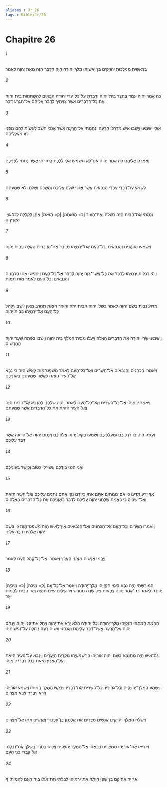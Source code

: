 ```yaml
---
aliases : Jr 26
tags : Bible/Jr/26
---
```


# Chapitre 26

###### 1
בְּרֵאשִׁית מַמְלְכוּת יְהֹויָקִים בֶּן־יֹאשִׁיָּהוּ מֶלֶךְ יְהוּדָה הָיָה הַדָּבָר הַזֶּה מֵאֵת יְהוָה לֵאמֹר׃
###### 2
כֹּה אָמַר יְהוָה עֲמֹד בַּחֲצַר בֵּית־יְהוָה וְדִבַּרְתָּ עַל־כָּל־עָרֵי יְהוּדָה הַבָּאִים לְהִשְׁתַּחֲוֹת בֵּית־יְהוָה אֵת כָּל־הַדְּבָרִים אֲשֶׁר צִוִּיתִיךָ לְדַבֵּר אֲלֵיהֶם אַל־תִּגְרַע דָּבָר׃
###### 3
אוּלַי יִשְׁמְעוּ וְיָשֻׁבוּ אִישׁ מִדַּרְכֹּו הָרָעָה וְנִחַמְתִּי אֶל־הָרָעָה אֲשֶׁר אָנֹכִי חֹשֵׁב לַעֲשֹׂות לָהֶם מִפְּנֵי רֹעַ מַעַלְלֵיהֶם׃
###### 4
וְאָמַרְתָּ אֲלֵיהֶם כֹּה אָמַר יְהוָה אִם־לֹא תִשְׁמְעוּ אֵלַי לָלֶכֶת בְּתֹורָתִי אֲשֶׁר נָתַתִּי לִפְנֵיכֶם׃
###### 5
לִשְׁמֹעַ עַל־דִּבְרֵי עֲבָדַי הַנְּבִאִים אֲשֶׁר אָנֹכִי שֹׁלֵחַ אֲלֵיכֶם וְהַשְׁכֵּם וְשָׁלֹחַ וְלֹא שְׁמַעְתֶּם׃
###### 6
וְנָתַתִּי אֶת־הַבַּיִת הַזֶּה כְּשִׁלֹה וְאֶת־הָעִיר [כ= הַזֹּאתָה] [ק= הַזֹּאת] אֶתֵּן לִקְלָלָה לְכֹל גֹּויֵי הָאָרֶץ׃ ס
###### 7
וַיִּשְׁמְעוּ הַכֹּהֲנִים וְהַנְּבִאִים וְכָל־הָעָם אֶת־יִרְמְיָהוּ מְדַבֵּר אֶת־הַדְּבָרִים הָאֵלֶּה בְּבֵית יְהוָה׃
###### 8
וַיְהִי כְּכַלֹּות יִרְמְיָהוּ לְדַבֵּר אֵת כָּל־אֲשֶׁר־צִוָּה יְהוָה לְדַבֵּר אֶל־כָּל־הָעָם וַיִּתְפְּשׂוּ אֹתֹו הַכֹּהֲנִים וְהַנְּבִאִים וְכָל־הָעָם לֵאמֹר מֹות תָּמוּת׃
###### 9
מַדּוּעַ נִבֵּיתָ בְשֵׁם־יְהוָה לֵאמֹר כְּשִׁלֹו יִהְיֶה הַבַּיִת הַזֶּה וְהָעִיר הַזֹּאת תֶּחֱרַב מֵאֵין יֹושֵׁב וַיִּקָּהֵל כָּל־הָעָם אֶל־יִרְמְיָהוּ בְּבֵית יְהוָה׃
###### 10
וַיִּשְׁמְעוּ שָׂרֵי יְהוּדָה אֵת הַדְּבָרִים הָאֵלֶּה וַיַּעֲלוּ מִבֵּית־הַמֶּלֶךְ בֵּית יְהוָה וַיֵּשְׁבוּ בְּפֶתַח שַׁעַר־יְהוָה הֶחָדָשׁ׃ ס
###### 11
וַיֹּאמְרוּ הַכֹּהֲנִים וְהַנְּבִאִים אֶל־הַשָּׂרִים וְאֶל־כָּל־הָעָם לֵאמֹר מִשְׁפַּט־מָוֶת לָאִישׁ הַזֶּה כִּי נִבָּא אֶל־הָעִיר הַזֹּאת כַּאֲשֶׁר שְׁמַעְתֶּם בְּאָזְנֵיכֶם׃
###### 12
וַיֹּאמֶר יִרְמְיָהוּ אֶל־כָּל־הַשָּׂרִים וְאֶל־כָּל־הָעָם לֵאמֹר יְהוָה שְׁלָחַנִי לְהִנָּבֵא אֶל־הַבַּיִת הַזֶּה וְאֶל־הָעִיר הַזֹּאת אֵת כָּל־הַדְּבָרִים אֲשֶׁר שְׁמַעְתֶּם׃
###### 13
וְעַתָּה הֵיטִיבוּ דַרְכֵיכֶם וּמַעַלְלֵיכֶם וְשִׁמְעוּ בְּקֹול יְהוָה אֱלֹהֵיכֶם וְיִנָּחֵם יְהוָה אֶל־הָרָעָה אֲשֶׁר דִּבֶּר עֲלֵיכֶם׃
###### 14
וַאֲנִי הִנְנִי בְיֶדְכֶם עֲשׂוּ־לִי כַּטֹּוב וְכַיָּשָׁר בְּעֵינֵיכֶם׃
###### 15
אַךְ יָדֹעַ תֵּדְעוּ כִּי אִם־מְמִתִים אַתֶּם אֹתִי כִּי־דָם נָקִי אַתֶּם נֹתְנִים עֲלֵיכֶם וְאֶל־הָעִיר הַזֹּאת וְאֶל־יֹשְׁבֶיהָ כִּי בֶאֱמֶת שְׁלָחַנִי יְהוָה עֲלֵיכֶם לְדַבֵּר בְּאָזְנֵיכֶם אֵת כָּל־הַדְּבָרִים הָאֵלֶּה׃ ס
###### 16
וַיֹּאמְרוּ הַשָּׂרִים וְכָל־הָעָם אֶל־הַכֹּהֲנִים וְאֶל־הַנְּבִיאִים אֵין־לָאִישׁ הַזֶּה מִשְׁפַּט־מָוֶת כִּי בְּשֵׁם יְהוָה אֱלֹהֵינוּ דִּבֶּר אֵלֵינוּ׃
###### 17
וַיָּקֻמוּ אֲנָשִׁים מִזִּקְנֵי הָאָרֶץ וַיֹּאמְרוּ אֶל־כָּל־קְהַל הָעָם לֵאמֹר׃
###### 18
[כ= מִיכָיָהּ] [ק= מִיכָה] הַמֹּורַשְׁתִּי הָיָה נִבָּא בִּימֵי חִזְקִיָּהוּ מֶלֶךְ־יְהוּדָה וַיֹּאמֶר אֶל־כָּל־עַם יְהוּדָה לֵאמֹר כֹּה־אָמַר יְהוָה צְבָאֹות צִיֹּון שָׂדֶה תֵחָרֵשׁ וִירוּשָׁלַיִם עִיִּים תִּהְיֶה וְהַר הַבַּיִת לְבָמֹות יָעַר׃
###### 19
הֶהָמֵת הֱמִתֻהוּ חִזְקִיָּהוּ מֶלֶךְ־יְהוּדָה וְכָל־יְהוּדָה הֲלֹא יָרֵא אֶת־יְהוָה וַיְחַל אֶת־פְּנֵי יְהוָה וַיִּנָּחֶם יְהוָה אֶל־הָרָעָה אֲשֶׁר־דִּבֶּר עֲלֵיהֶם וַאֲנַחְנוּ עֹשִׂים רָעָה גְדֹולָה עַל־נַפְשֹׁותֵינוּ׃
###### 20
וְגַם־אִישׁ הָיָה מִתְנַבֵּא בְּשֵׁם יְהוָה אוּרִיָּהוּ בֶּן־שְׁמַעְיָהוּ מִקִּרְיַת הַיְּעָרִים וַיִּנָּבֵא עַל־הָעִיר הַזֹּאת וְעַל־הָאָרֶץ הַזֹּאת כְּכֹל דִּבְרֵי יִרְמְיָהוּ׃
###### 21
וַיִּשְׁמַע הַמֶּלֶךְ־יְהֹויָקִים וְכָל־גִּבֹּורָיו וְכָל־הַשָּׂרִים אֶת־דְּבָרָיו וַיְבַקֵּשׁ הַמֶּלֶךְ הֲמִיתֹו וַיִּשְׁמַע אוּרִיָּהוּ וַיִּרָא וַיִּבְרַח וַיָּבֹא מִצְרָיִם׃
###### 22
וַיִּשְׁלַח הַמֶּלֶךְ יְהֹויָקִים אֲנָשִׁים מִצְרָיִם אֵת אֶלְנָתָן בֶּן־עַכְבֹּור וַאֲנָשִׁים אִתֹּו אֶל־מִצְרָיִם׃
###### 23
וַיֹּוצִיאוּ אֶת־אוּרִיָּהוּ מִמִּצְרַיִם וַיְבִאֻהוּ אֶל־הַמֶּלֶךְ יְהֹויָקִים וַיַּכֵּהוּ בֶּחָרֶב וַיַּשְׁלֵךְ אֶת־נִבְלָתֹו אֶל־קִבְרֵי בְּנֵי הָעָם׃
###### 24
אַךְ יַד אֲחִיקָם בֶּן־שָׁפָן הָיְתָה אֶת־יִרְמְיָהוּ לְבִלְתִּי תֵּת־אֹתֹו בְיַד־הָעָם לַהֲמִיתֹו׃ ף
